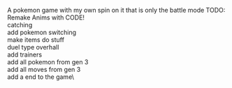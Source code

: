 A pokemon game with my own spin on it that is only the battle mode
TODO:\
Remake Anims with CODE!\
catching\
add pokemon switching\
make items do stuff\
duel type overhall\
add trainers\
add all pokemon from gen 3\
add all moves from gen 3\
add a end to the game\
